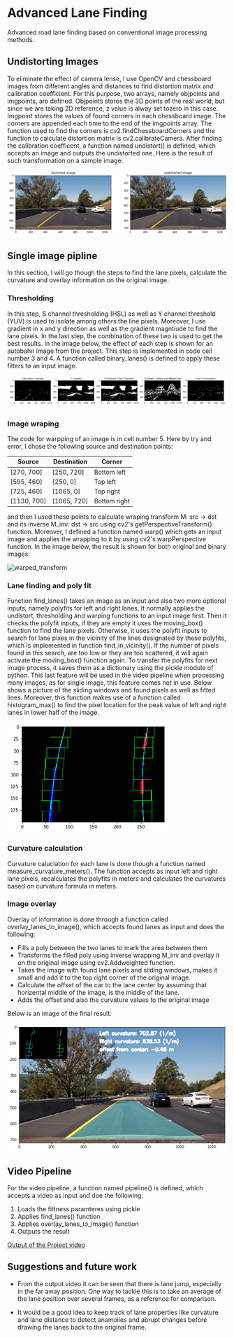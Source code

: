 # Advanced Lane Finding

Advanced road lane finding based on conventional image processing methods.

## Undistorting Images

To eliminate the effect of camera lense, I use OpenCV and chessboard images from different angles and distances to find distortion matrix and calibration coefficient. For this purpose, two arrays, namely objpoints and imgpoints, are defined. Objpoints stores the 3D points of the real world, but since we are taking 2D reference, z value is alway set tozero in this case. Imgpoint stores the values of found corners in each chessboard image. The corners are appended each time to the end of the imgpoints array. The function used to find the corners is cv2.findChessboardCorners and the function to calculate distortion matrix is cv2.calibrateCamera. After finding the calibration coefficent, a function named undistort() is defined, which accepts an image and outputs the undistorted one. Here is the result of such transformation on a sample image:

![Distorted Iage](report/undistorted_image.png) 


## Single image pipline

In this section, I will go though the steps to find the lane pixels, calculate the curvature and overlay information on the original image.

### Thresholding
In this step, S channel thresholding (HSL) as well as Y channel threshold (YUV) is used to isolate among others the line pixels. Moreover, I use gradient in x and y direction as well as the gradient magntiude to find the lane pixels. In the last step, the combination of these two is used to get the best results. In the image below, the effect of each step is shown for an autobahn image from the project. This step is implemented in code cell number 3 and 4. A function called binary_lanes() is defined to apply these filters to an input image.

![thresholding](report/threshold.png)

### Image wraping

The code for warpping of an image is in cell number 5. Here by try and error, I chose the following source and destination points:


Source | Destination | Corner
-------| -------     |-------
[270, 700]| [250, 720] |Bottom left
[595, 460]| [250, 0] |Top left
[725, 460]| [1065, 0] |Top right
[1130, 700]| [1065, 720] |Bottom right


and then I used these points to calculate wraping transform M: src -> dst and its inverse M_inv: dst -> src using cv2's getPerspectiveTransform() function. Moreover, I defined a function named warp() which gets an input image and applies the wrapping to it by using cv2's warpPerspective function. In the image below, the result is shown for both original and binary images:

![warped_transform](report/wraped.png)

### Lane finding and poly fit

Function find_lanes() takes an image as an input and also two more optional inputs, namely polyfits for left and right lanes. It normally applies the undistort, thresholding and warping functions to an input image first. Then it checks the polyfit inputs, if they are empty it uses the moving_box() function to find the lane pixels. Otherwise, it uses the polyfit inputs to search for lane pixes in the vicinity of the lines designated by these polyfits, which is implemented in function find_in_vicinity(). If the number of pixels found in this search, are too low or they are too scattered, it will again activate the moving_box() function again. To transfer the polyfits for next image process, it saves them as a dictionary using the pickle module of python. This last feature will be used in the video pipeline when processing many images, as for single image, this feature comes not in use. Below shows a picture of the sliding windows and found pixels as well as fitted lines. Moreover, this function makes use of a function called histogram_max() to find the pixel location for the peak value of left and right lanes in lower half of the image.

![fit](report/fit.png)

### Curvature calculation
Curvature caluclation for each lane is done though a function named measure_curvature_meters(). The function accepts as input left and right lane pixels, recalculates the polyfits in meters and calculates the curvatures based on curvature formula in meters.

### Image overlay
Overlay of information is done through a function called overlay_lanes_to_image(), which accepts found lanes as input and does the following:

* Fills a poly between the two lanes to mark the area between them
* Transforms the filled poly using inverse wrapping M_inv and overlay it on the original image using cv2.Addweighted function.
* Takes the image with found lane pixels and sliding windows, makes it small and add it to the top right corner of the original image.
* Calculate the offset of the car to the lane center by assuming that horizental middle of the image, is the middle of the lane.
* Adds the offset and also the curvature values to the original image

Below is an image of the final result:


![warped_transform](report/overlay.png)




## Video Pipeline


For the video pipeline, a function named pipeline() is defined, which accepts a video as input and doe the following:

1. Loads the fittness paramteres using pickle
2. Applies find_lanes() function
3. Applies overlay_lanes_to_image() function
4. Outputs the result


[Output of the Project video](project_video_out.mp4)


## Suggestions and future work

* From the output video it can be seen that there is lane jump, especially in the far away position. One way to tackle this is to take an average of the lane position over several frames, as a reference for comparison.

* It would be a good idea to keep track of lane properties like curvature and lane distance to detect anamolies and abrupt changes before drawing the lanes back to the original frame.









